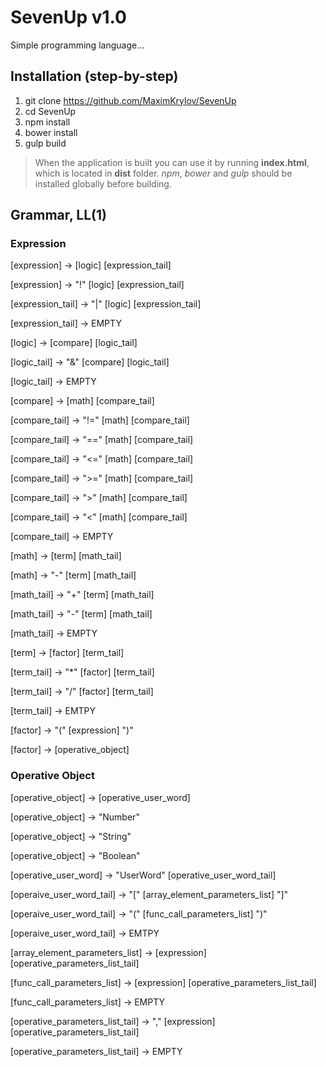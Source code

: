 # SevenUp v1.0
Simple programming language...
## Installation (step-by-step)
1. git clone https://github.com/MaximKrylov/SevenUp
2. cd SevenUp
3. npm install
4. bower install
5. gulp build

> When the application is built you can use it by running **index.html**, which is located in **dist** folder. *npm*, *bower* and *gulp* should be installed globally before building.

## Grammar, LL(1)
### Expression
[expression] -> [logic] [expression_tail]

[expression] ->	"!" [logic] [expression_tail]

[expression_tail] -> "|" [logic] [expression_tail]

[expression_tail] -> EMPTY

[logic] -> [compare] [logic_tail]

[logic_tail] -> "&" [compare] [logic_tail]

[logic_tail] -> EMPTY

[compare] -> [math] [compare_tail]

[compare_tail] -> "!=" [math] [compare_tail] 

[compare_tail] -> "==" [math] [compare_tail]

[compare_tail] -> "<=" [math] [compare_tail]

[compare_tail] -> ">=" [math] [compare_tail]

[compare_tail] -> ">" [math] [compare_tail]

[compare_tail] -> "<" [math] [compare_tail]

[compare_tail] -> EMPTY

[math] -> [term] [math_tail]

[math] -> "-" [term] [math_tail]

[math_tail] -> "+" [term] [math_tail]

[math_tail] -> "-" [term] [math_tail]

[math_tail] -> EMPTY

[term] -> [factor] [term_tail]

[term_tail] -> "*" [factor] [term_tail]

[term_tail] -> "/" [factor] [term_tail]

[term_tail] -> EMTPY

[factor] -> "(" [expression] ")" 

[factor] -> [operative_object]
### Operative Object
[operative_object] -> [operative_user_word]

[operative_object] -> "Number"

[operative_object] -> "String"

[operative_object] -> "Boolean"

[operative_user_word] -> "UserWord" [operative_user_word_tail]

[operaive_user_word_tail] -> "[" [array_element_parameters_list] "]"

[operaive_user_word_tail] -> "(" [func_call_parameters_list] ")"

[operaive_user_word_tail] -> EMTPY

[array_element_parameters_list] -> [expression] [operative_parameters_list_tail]

[func_call_parameters_list] -> [expression] [operative_parameters_list_tail]

[func_call_parameters_list] -> EMPTY

[operative_parameters_list_tail] -> "," [expression] [operative_parameters_list_tail]

[operative_parameters_list_tail] -> EMPTY